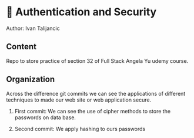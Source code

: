 # :rocket: Authentication and Security
Author: Ivan Talijancic

## Content
Repo to store practice of section 32 of Full Stack Angela Yu udemy course.

## Organization
Across the difference git commits we can see the applications of different techniques to made our web site or web application secure.

1. First commit: We can see the use of cipher methods to store the passwords on data base.

2. Second commit: We apply hashing to ours passwords